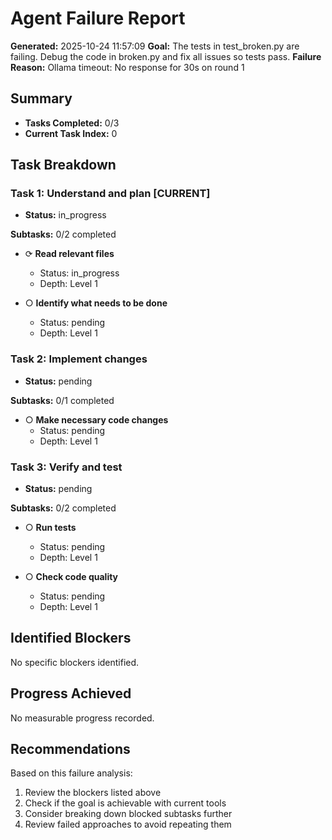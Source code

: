 # Agent Failure Report

**Generated:** 2025-10-24 11:57:09
**Goal:** The tests in test_broken.py are failing. Debug the code in broken.py and fix all issues so tests pass.
**Failure Reason:** Ollama timeout: No response for 30s on round 1

## Summary

- **Tasks Completed:** 0/3
- **Current Task Index:** 0

## Task Breakdown

### Task 1: Understand and plan **[CURRENT]**

- **Status:** in_progress

**Subtasks:** 0/2 completed

- ⟳ **Read relevant files**
  - Status: in_progress
  - Depth: Level 1

- ○ **Identify what needs to be done**
  - Status: pending
  - Depth: Level 1


### Task 2: Implement changes 

- **Status:** pending

**Subtasks:** 0/1 completed

- ○ **Make necessary code changes**
  - Status: pending
  - Depth: Level 1


### Task 3: Verify and test 

- **Status:** pending

**Subtasks:** 0/2 completed

- ○ **Run tests**
  - Status: pending
  - Depth: Level 1

- ○ **Check code quality**
  - Status: pending
  - Depth: Level 1


## Identified Blockers

No specific blockers identified.

## Progress Achieved

No measurable progress recorded.

## Recommendations

Based on this failure analysis:
1. Review the blockers listed above
2. Check if the goal is achievable with current tools
3. Consider breaking down blocked subtasks further
4. Review failed approaches to avoid repeating them
